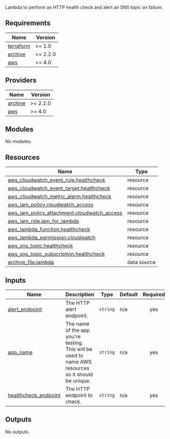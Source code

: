 Lambda to perform an HTTP health check and alert an SNS topic on failure.

<!-- BEGINNING OF PRE-COMMIT-TERRAFORM DOCS HOOK -->
## Requirements

| Name | Version |
|------|---------|
| <a name="requirement_terraform"></a> [terraform](#requirement\_terraform) | >= 1.0 |
| <a name="requirement_archive"></a> [archive](#requirement\_archive) | >= 2.2.0 |
| <a name="requirement_aws"></a> [aws](#requirement\_aws) | >= 4.0 |

## Providers

| Name | Version |
|------|---------|
| <a name="provider_archive"></a> [archive](#provider\_archive) | >= 2.2.0 |
| <a name="provider_aws"></a> [aws](#provider\_aws) | >= 4.0 |

## Modules

No modules.

## Resources

| Name | Type |
|------|------|
| [aws_cloudwatch_event_rule.healthcheck](https://registry.terraform.io/providers/hashicorp/aws/latest/docs/resources/cloudwatch_event_rule) | resource |
| [aws_cloudwatch_event_target.healthcheck](https://registry.terraform.io/providers/hashicorp/aws/latest/docs/resources/cloudwatch_event_target) | resource |
| [aws_cloudwatch_metric_alarm.healthcheck](https://registry.terraform.io/providers/hashicorp/aws/latest/docs/resources/cloudwatch_metric_alarm) | resource |
| [aws_iam_policy.cloudwatch_access](https://registry.terraform.io/providers/hashicorp/aws/latest/docs/resources/iam_policy) | resource |
| [aws_iam_policy_attachment.cloudwatch_access](https://registry.terraform.io/providers/hashicorp/aws/latest/docs/resources/iam_policy_attachment) | resource |
| [aws_iam_role.iam_for_lambda](https://registry.terraform.io/providers/hashicorp/aws/latest/docs/resources/iam_role) | resource |
| [aws_lambda_function.healthcheck](https://registry.terraform.io/providers/hashicorp/aws/latest/docs/resources/lambda_function) | resource |
| [aws_lambda_permission.cloudwatch](https://registry.terraform.io/providers/hashicorp/aws/latest/docs/resources/lambda_permission) | resource |
| [aws_sns_topic.healthcheck](https://registry.terraform.io/providers/hashicorp/aws/latest/docs/resources/sns_topic) | resource |
| [aws_sns_topic_subscription.healthcheck](https://registry.terraform.io/providers/hashicorp/aws/latest/docs/resources/sns_topic_subscription) | resource |
| [archive_file.lambda](https://registry.terraform.io/providers/hashicorp/archive/latest/docs/data-sources/file) | data source |

## Inputs

| Name | Description | Type | Default | Required |
|------|-------------|------|---------|:--------:|
| <a name="input_alert_endpoint"></a> [alert\_endpoint](#input\_alert\_endpoint) | The HTTP alert endpoint. | `string` | n/a | yes |
| <a name="input_app_name"></a> [app\_name](#input\_app\_name) | The name of the app you're testing. This will be used to name AWS resources so it should be unique. | `string` | n/a | yes |
| <a name="input_healthcheck_endpoint"></a> [healthcheck\_endpoint](#input\_healthcheck\_endpoint) | The HTTP endpoint to check. | `string` | n/a | yes |

## Outputs

No outputs.
<!-- END OF PRE-COMMIT-TERRAFORM DOCS HOOK -->
